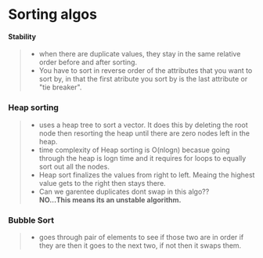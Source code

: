# Sorting algos

#### Stability 
>- when there are duplicate values, they stay in the same relative order before and after sorting.
>- You have to sort in reverse order of the attributes that you want to sort by, in that the first atribute you sort by is the last attribute or "tie breaker".

### Heap sorting
>- uses a heap tree to sort a vector. It does this by deleting the root node then resorting the heap until there are zero nodes left in the heap.
>- time complexity of Heap sorting is O(nlogn) becasue going through the heap is logn time and it requires for loops to equally sort out all the nodes.
>- Heap sort finalizes the values from right to left. Meaing the highest value gets to the right then stays there. 
>- Can we garentee duplicates dont swap in this algo?? <br>
__NO...This means its an unstable algorithm.__

### Bubble Sort
>- goes through pair of elements to see if those two are in order if they are then it goes to the next two, if not then it swaps them. 
